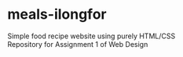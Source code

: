 # meals-ilongfor
Simple food recipe website using purely HTML/CSS \
Repository for Assignment 1 of Web Design 


